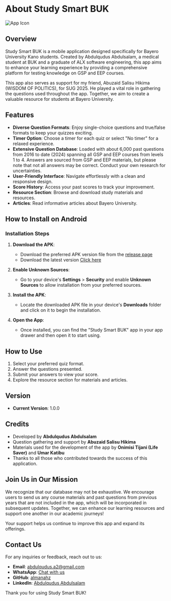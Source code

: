 # About Study Smart BUK

![App Icon](./assets/buklogo.png)

## Overview

Study Smart BUK is a mobile application designed specifically for Bayero University Kano students. Created by Abdulqudus Abdulsalam, a medical student at BUK and a graduate of ALX software engineering, this app aims to enhance your learning experience by providing a comprehensive platform for testing knowledge on GSP and EEP courses.

This app also serves as support for my friend, Abuzaid Salisu Hikima (WISDOM OF POLITICS), for SUG 2025. He played a vital role in gathering the questions used throughout the app. Together, we aim to create a valuable resource for students at Bayero University.

## Features

- **Diverse Question Formats**: Enjoy single-choice questions and true/false formats to keep your quizzes exciting.
- **Timer Option**: Choose a timer for each quiz or select "No timer" for a relaxed experience.
- **Extensive Question Database**: Loaded with about 6,000 past questions from 2016 to date (2024) spanning all GSP and EEP courses from levels 1 to 4. Answers are sourced from GSP and EEP materials, but please note that not all answers may be correct. Conduct your own research for uncertainties.
- **User-Friendly Interface**: Navigate effortlessly with a clean and responsive design.
- **Score History**: Access your past scores to track your improvement.
- **Resource Section**: Browse and download study materials and resources.
- **Articles**: Read informative articles about Bayero University.

## How to Install on Android

### Installation Steps

1. **Download the APK**: 
   - Download the preferred APK version file from the [release page](https://github.com/almanahz/Study-Smart-BUK/releases/)
   - Download the latest version [Click here](https://github.com/almanahz/Study-Smart-BUK/releases/download/v1.0.0_2/Study.Smart.BUK.apk)

2. **Enable Unknown Sources**: 
   - Go to your device's **Settings** > **Security** and enable **Unknown Sources** to allow installation from your preferred sources.

3. **Install the APK**: 
   - Locate the downloaded APK file in your device's **Downloads** folder and click on it to begin the installation.

4. **Open the App**: 
   - Once installed, you can find the "Study Smart BUK" app in your app drawer and then open it to start using.

## How to Use

1. Select your preferred quiz format.
2. Answer the questions presented.
3. Submit your answers to view your score.
4. Explore the resource section for materials and articles.

## Version

- **Current Version**: 1.0.0

## Credits

- Developed by **Abdulqudus Abdulsalam**
- Question gathering and support by **Abuzaid Salisu Hikima**
- Materials used for the development of the app by **Onimisi Tijani (Life Saver)** and **Umar Katibu**
- Thanks to all those who contributed towards the success of this application.

## Join Us in Our Mission

We recognize that our database may not be exhaustive. We encourage users to send us any course materials and past questions from previous years that are not included in the app, which will be incorporated in subsequent updates. Together, we can enhance our learning resources and support one another in our academic journeys!

Your support helps us continue to improve this app and expand its offerings. 

## Contact Us

For any inquiries or feedback, reach out to us:

- **Email**: [abdulqudus.a2@gmail.com](mailto:abdulqudus.a2@gmail.com)
- **WhatsApp**: [Chat with us](https://wa.me/2348168098395)
- **GitHub**: [almanahz](https://github.com/almanahz)
- **LinkedIn**: [Abdulqudus Abdulsalam](https://www.linkedin.com/in/abdqudus)

Thank you for using Study Smart BUK!
